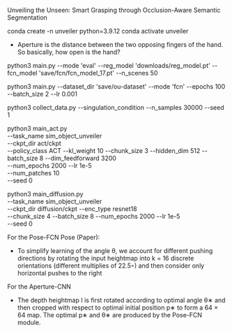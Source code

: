 Unveiling the Unseen: Smart Grasping through Occlusion-Aware Semantic Segmentation

conda create -n unveiler python=3.9.12
conda activate unveiler

- Aperture is the distance between the two opposing fingers of the hand. So basically, how open is the hand?

<!-- python3 main.py --mode 'eval' --fcn_model 'downloads/fcn_model.pt' --reg_model 'downloads/reg_model.pt' --n_scenes 5 -->
python3 main.py --mode 'eval' --reg_model 'downloads/reg_model.pt' --fcn_model 'save/fcn/fcn_model_17.pt' --n_scenes 50

python3 main.py --dataset_dir 'save/ou-dataset' --mode 'fcn' --epochs 100 --batch_size 2 --lr 0.001

python3 collect_data.py --singulation_condition --n_samples 30000 --seed 1

python3 main_act.py \
--task_name sim_object_unveiler \
--ckpt_dir act/ckpt \
--policy_class ACT --kl_weight 10 --chunk_size 3 --hidden_dim 512 --batch_size 8 --dim_feedforward 3200 \
--num_epochs 2000  --lr 1e-5 \
--num_patches 10 \
--seed 0

python3 main_diffusion.py \
--task_name sim_object_unveiler \
--ckpt_dir diffusion/ckpt --enc_type resnet18 \
--chunk_size 4 --batch_size 8 --num_epochs 2000  --lr 1e-5 \
--seed 0

For the Pose-FCN Pose (Paper):
- To simplify learning of the angle θ, we account for
different pushing directions by rotating the input heightmap into
k = 16 discrete orientations (different multiplies of 22.5◦) and
then consider only horizontal pushes to the right

For the Aperture-CNN
- The depth heightmap I is first rotated according to optimal angle θ∗ and then cropped with
respect to optimal initial position p∗ to form a 64 × 64 map. The
optimal p∗ and θ∗ are produced by the Pose-FCN module.